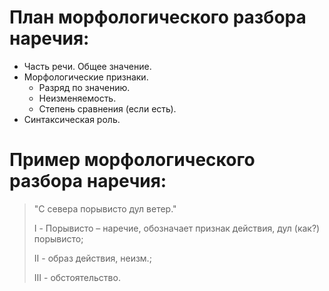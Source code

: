 # План морфологического разбора наречия:

 - Часть речи. Общее значение.
 - Морфологические признаки.
	 - Разряд по значению.
	 - Неизменяемость.
	 - Степень сравнения (если есть).
 - Синтаксическая роль.

# Пример морфологического разбора наречия:

> "С севера порывисто дул ветер."
> 
> 
> I - Порывисто – наречие, обозначает признак действия, дул (как?) порывисто;
> 
> II - образ действия, неизм.;
> 
> III - обстоятельство.
